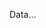 <!-- > **Right Design - Right Data - Right Decision** -->

<!--![gh](https://user-images.githubusercontent.com/54971231/122514840-dcf28b80-d00c-11eb-9a00-40cd8c6e3178.gif)-->

Data...
